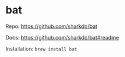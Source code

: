 # bat

Repo: <https://github.com/sharkdp/bat>

Docs: <https://github.com/sharkdp/bat#readme>

Installation: `brew install bat`
